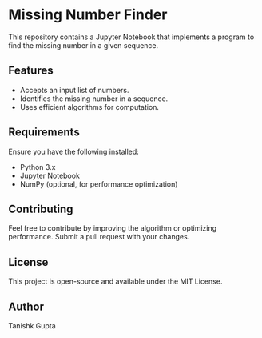 # Missing Number Finder

This repository contains a Jupyter Notebook that implements a program to find the missing number in a given sequence.

## Features
- Accepts an input list of numbers.
- Identifies the missing number in a sequence.
- Uses efficient algorithms for computation.

## Requirements
Ensure you have the following installed:
- Python 3.x
- Jupyter Notebook
- NumPy (optional, for performance optimization)

## Contributing
Feel free to contribute by improving the algorithm or optimizing performance. Submit a pull request with your changes.

## License
This project is open-source and available under the MIT License.

## Author
Tanishk Gupta

